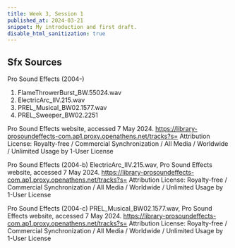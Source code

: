 ```yaml
---
title: Week 3, Session 1
published_at: 2024-03-21
snippet: My introduction and first draft.
disable_html_sanitization: true
---
```


## Sfx Sources

Pro Sound Effects (2004-) 
1. FlameThrowerBurst_BW.55024.wav
2. ElectricArc_IIV.215.wav
3. PREL_Musical_BW02.1577.wav
4. PREL_Sweeper_BW02.2251


Pro Sound Effects website, accessed 7 May 2024. https://library-prosoundeffects-com.ap1.proxy.openathens.net/tracks?s=
Attribution License: Royalty-free / Commercial Synchronization / All Media / Worldwide / Unlimited Usage by 1-User License

Pro Sound Effects (2004-b) ElectricArc_IIV.215.wav, Pro Sound Effects website, accessed 7 May 2024. https://library-prosoundeffects-com.ap1.proxy.openathens.net/tracks?s=
Attribution License: Royalty-free / Commercial Synchronization / All Media / Worldwide / Unlimited Usage by 1-User License

Pro Sound Effects (2004-c) PREL_Musical_BW02.1577.wav, Pro Sound Effects website, accessed 7 May 2024. https://library-prosoundeffects-com.ap1.proxy.openathens.net/tracks?s=
Attribution License: Royalty-free / Commercial Synchronization / All Media / Worldwide / Unlimited Usage by 1-User License

<br><br>